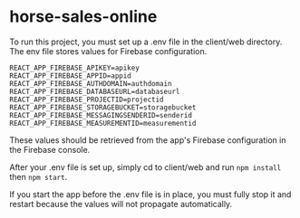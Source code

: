# horse-sales-online

To run this project, you must set up a .env file in the client/web directory. The env file stores values for Firebase configuration.

```
REACT_APP_FIREBASE_APIKEY=apikey
REACT_APP_FIREBASE_APPID=appid
REACT_APP_FIREBASE_AUTHDOMAIN=authdomain
REACT_APP_FIREBASE_DATABASEURL=databaseurl
REACT_APP_FIREBASE_PROJECTID=projectid
REACT_APP_FIREBASE_STORAGEBUCKET=storagebucket
REACT_APP_FIREBASE_MESSAGINGSENDERID=senderid
REACT_APP_FIREBASE_MEASUREMENTID=measurementid
```

These values should be retrieved from the app's Firebase configuration in the Firebase console.

After your .env file is set up, simply cd to client/web and run `npm install` then `npm start`.

If you start the app before the .env file is in place, you must fully stop it and restart because the values will not propagate automatically.